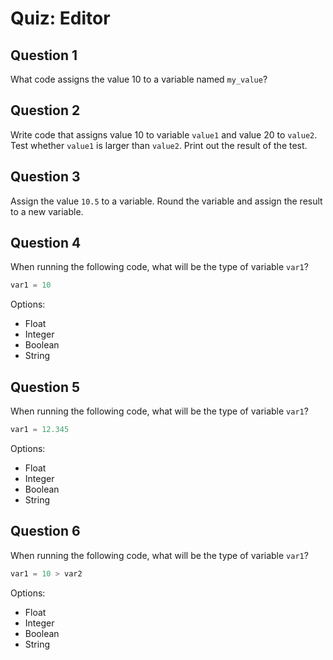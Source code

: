 # Quiz: Editor

## Question 1

What code assigns the value 10 to a variable named `my_value`?

## Question 2

Write code that assigns value 10 to variable `value1` and value 20 to `value2`. Test whether `value1` is larger than `value2`. Print out the result of the test.

## Question 3

Assign the value `10.5` to a variable. Round the variable and assign the result to a new variable.

## Question 4

When running the following code, what will be the type of variable `var1`?

```python
var1 = 10
```

Options:

 * Float
 * Integer
 * Boolean
 * String

## Question 5

When running the following code, what will be the type of variable `var1`?

```python
var1 = 12.345
```

Options:

 * Float
 * Integer
 * Boolean
 * String


## Question 6

When running the following code, what will be the type of variable `var1`?

```python
var1 = 10 > var2
```


Options:

 * Float
 * Integer
 * Boolean
 * String
